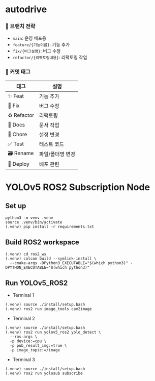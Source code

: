 # autodrive

### 📌 브랜치 전략

- `main`: 운영 배포용
- `feature/{기능이름}`: 기능 추가
- `fix/{버그설명}`: 버그 수정
- `refactor/{리팩토링내용}`: 리팩토링 작업

### 🔖 커밋 태그

| 태그 | 설명 |
|------|------|
| ✨ Feat | 기능 추가 |
| 🐛 Fix | 버그 수정 |
| ♻️ Refactor | 리팩토링 |
| 📄 Docs | 문서 작업 |
| 🔧 Chore | 설정 변경 |
| ✅ Test | 테스트 코드 |
| 🗃️ Rename | 파일/폴더명 변경 |
| 🚀 Deploy | 배포 관련 |




# YOLOv5 ROS2 Subscription Node

## Set up
```
python3 -m venv .venv
source .venv/bin/activate
(.venv) pip install -r requirements.txt
```

## Build ROS2 workspace
```
(.venv) cd ros2_ws
(.venv) colcon build --symlink-install \
  --cmake-args -DPython3_EXECUTABLE="$(which python3)" -DPYTHON_EXECUTABLE="$(which python3)"
```

## Run YOLOv5_ROS2
* Terminal 1
```
(.venv) source ./install/setup.bash
(.venv) ros2 run image_tools cam2image
```

* Terminal 2
```
(.venv) source ./install/setup.bash
(.venv) ros2 run yolov5_ros2 yolo_detect \
  --ros-args \
  -p device:=cpu \
  -p pub_result_img:=true \
  -p image_topic:=/image
```

* Terminal 3
```
(.venv) source ./install/setup.bash
(.venv) ros2 run yolosub subscribe
```